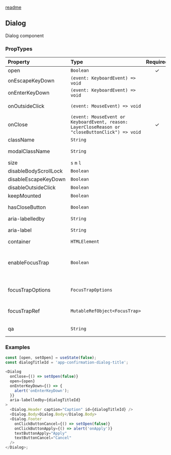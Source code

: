 [readme](#readme)

## Dialog

Dialog component

### PropTypes

| Property              | Type                                                                                           | Required | Default | Description                                                                                                                              |
| :-------------------- | :--------------------------------------------------------------------------------------------- | :------: | :------ | :--------------------------------------------------------------------------------------------------------------------------------------- |
| open                  | `Boolean`                                                                                      |    ✓     |         | Current dialog state                                                                                                                     |
| onEscapeKeyDown       | `(event: KeyboardEvent) => void`                                                               |          |         | Escape key down event handler                                                                                                            |
| onEnterKeyDown        | `(event: KeyboardEvent) => void`                                                               |          |         | Enter key down event handler                                                                                                             |
| onOutsideClick        | `(event: MouseEvent) => void`                                                                  |          |         | Event handler on outside dialog mouse click                                                                                              |
| onClose               | `(event: MouseEvent or KeyboardEvent, reason: LayerCloseReason or "closeButtonClick") => void` |    ✓     |         | On dialog close handler                                                                                                                  |
| className             | `String`                                                                                       |          |         | ClassName of dialog content wrapper                                                                                                      |
| modalClassName        | `String`                                                                                       |          |         | ClassName of modal box, in which dialog is disposed                                                                                      |
| size                  | `s` `m` `l`                                                                                    |          |         | Dialog size                                                                                                                              |
| disableBodyScrollLock | `Boolean`                                                                                      |          | `False` | Should body scroll be locked                                                                                                             |
| disableEscapeKeyDown  | `Boolean`                                                                                      |          | `False` | Should escape key down be disabled                                                                                                       |
| disableOutsideClick   | `Boolean`                                                                                      |          | `False` | Should outside click be disabled                                                                                                         |
| keepMounted           | `Boolean`                                                                                      |          | `False` | Should dialog be kept mounted                                                                                                            |
| hasCloseButton        | `Boolean`                                                                                      |          | `True`  | Cross icon in top right corner of dialog presence                                                                                        |
| aria-labelledby       | `String`                                                                                       |          |         | Id of <Dialog/> caption. Use `id` props of `<Dialog.Header/>` to set id for caption                                                      |
| aria-label            | `String`                                                                                       |          |         | Dialog label for a11y. Prefer `aria-labelledby` if caption is visible to user                                                            |
| container             | `HTMLElement`                                                                                  |          |         | Container element for the dialog box                                                                                                     |
| enableFocusTrap       | `Boolean`                                                                                      |          |         | Enables focus capture for the dialog component. In this case, using the npm package focus-trap. https://www.npmjs.com/package/focus-trap |
| focusTrapOptions      | `FocusTrapOptions`                                                                             |          |         | Options for focus-trap package. https://github.com/focus-trap/focus-trap#createoptions                                                   |
| focusTrapRef          | `MutableRefObject<FocusTrap>`                                                                  |          |         | Reference for focus-trap object. Filled inside component if focus trapping is enabled                                                    |
| qa                    | `String`                                                                                       |          |         | Data-qa attribute value of modal box, in which dialog is disposed                                                                        |

### Examples

```js
const [open, setOpen] = useState(false);
const dialogTitleId = 'app-confirmation-dialog-title';

<Dialog
  onClose={() => setOpen(false)}
  open={open}
  onEnterKeyDown={() => {
    alert('onEnterKeyDown');
  }}
  aria-labelledby={dialogTitleId}
>
  <Dialog.Header caption="Caption" id={dialogTitleId} />
  <Dialog.Body>Dialog.Body</Dialog.Body>
  <Dialog.Footer
    onClickButtonCancel={() => setOpen(false)}
    onClickButtonApply={() => alert('onApply')}
    textButtonApply="Apply"
    textButtonCancel="Cancel"
  />
</Dialog>;
```
